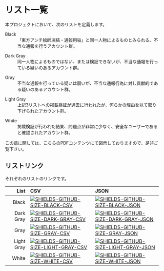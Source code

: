 # リスト一覧

[LOCAL-LISTS]: assets/lists.pdf
[GITHUB-BLACK-CSV]: lists/blacklist.csv
[GITHUB-BLACK-JSON]: lists/blacklist.json
[GITHUB-DARK-GRAY-CSV]: lists/darkgraylist.csv
[GITHUB-DARK-GRAY-JSON]: lists/darkgraylist.json
[GITHUB-GRAY-CSV]: lists/graylist.csv
[GITHUB-GRAY-JSON]: lists/graylist.json
[GITHUB-LIGHT-GRAY-CSV]: lists/lightgraylist.csv
[GITHUB-LIGHT-GRAY-JSON]: lists/lightgraylist.json
[GITHUB-WHITE-CSV]: lists/whitelist.csv
[GITHUB-WHITE-JSON]: lists/whitelist.json
[SHIELDS-GITHUB-SIZE-BLACK-CSV]: https://img.shields.io/github/size/Twitter-FFAC/fight-for-artistic-creativity/lists/blacklist.csv.svg
[SHIELDS-GITHUB-SIZE-BLACK-JSON]: https://img.shields.io/github/size/Twitter-FFAC/fight-for-artistic-creativity/lists/blacklist.json.svg
[SHIELDS-GITHUB-SIZE-DARK-GRAY-CSV]: https://img.shields.io/github/size/Twitter-FFAC/fight-for-artistic-creativity/lists/darkgraylist.csv.svg
[SHIELDS-GITHUB-SIZE-DARK-GRAY-JSON]: https://img.shields.io/github/size/Twitter-FFAC/fight-for-artistic-creativity/lists/darkgraylist.json.svg
[SHIELDS-GITHUB-SIZE-GRAY-CSV]: https://img.shields.io/github/size/Twitter-FFAC/fight-for-artistic-creativity/lists/graylist.csv.svg
[SHIELDS-GITHUB-SIZE-GRAY-JSON]: https://img.shields.io/github/size/Twitter-FFAC/fight-for-artistic-creativity/lists/graylist.json.svg
[SHIELDS-GITHUB-SIZE-LIGHT-GRAY-CSV]: https://img.shields.io/github/size/Twitter-FFAC/fight-for-artistic-creativity/lists/lightgraylist.csv.svg
[SHIELDS-GITHUB-SIZE-LIGHT-GRAY-JSON]: https://img.shields.io/github/size/Twitter-FFAC/fight-for-artistic-creativity/lists/lightgraylist.json.svg
[SHIELDS-GITHUB-SIZE-WHITE-CSV]: https://img.shields.io/github/size/Twitter-FFAC/fight-for-artistic-creativity/lists/whitelist.csv.svg
[SHIELDS-GITHUB-SIZE-WHITE-JSON]: https://img.shields.io/github/size/Twitter-FFAC/fight-for-artistic-creativity/lists/whitelist.json.svg
<!-- end of link references field -->

本プロジェクトにおいて、次のリストを定義します。

<dl>

  <dt>Black</dt>

  <dd>「東方アンチ絵師凍結・通報用垢」と同一人物によるものとみられる、不当な通報を行うアカウント群。</dd>

</dl>

<dl>

  <dt>Dark Gray</dt>

  <dd>同一人物によるものではない、または検証できないが、不当な通報を行っている疑いのあるアカウント群。</dd>

</dl>

<dl>

  <dt>Gray</dt>

  <dd>不当な通報を行っている疑いは弱いが、不当な通報行為に対し貢献的である疑いのあるアカウント群。</dd>

</dl>

<dl>

  <dt>Light Gray</dt>

  <dd>上記3リストへの掲載検証が過去に行われたが、何らかの理由を以て取り下げられたアカウント群。</dd>

</dl>

<dl>

  <dt>White</dt>

  <dd>掲載検証が行われた結果、問題点が非常に少なく、安全なユーザーであると確認されたアカウント群。</dd>

</dl>

この章に関しては、[こちら][LOCAL-LISTS]のPDFコンテンツにて図示しておりますので、是非ご覧下さい。

## リストリンク

それぞれのリストのリンクです。

|       List | CSV                                                            | JSON                                                             |
|-----------:|:---------------------------------------------------------------|:-----------------------------------------------------------------|
|      Black | [![SHIELDS-GITHUB-SIZE-BLACK-CSV]][GITHUB-BLACK-CSV]           | [![SHIELDS-GITHUB-SIZE-BLACK-JSON]][GITHUB-BLACK-JSON]           |
|  Dark Gray | [![SHIELDS-GITHUB-SIZE-DARK-GRAY-CSV]][GITHUB-DARK-GRAY-CSV]   | [![SHIELDS-GITHUB-SIZE-DARK-GRAY-JSON]][GITHUB-DARK-GRAY-JSON]   |
|       Gray | [![SHIELDS-GITHUB-SIZE-GRAY-CSV]][GITHUB-GRAY-CSV]             | [![SHIELDS-GITHUB-SIZE-GRAY-JSON]][GITHUB-GRAY-JSON]             |
| Light Gray | [![SHIELDS-GITHUB-SIZE-LIGHT-GRAY-CSV]][GITHUB-LIGHT-GRAY-CSV] | [![SHIELDS-GITHUB-SIZE-LIGHT-GRAY-JSON]][GITHUB-LIGHT-GRAY-JSON] |
|      White | [![SHIELDS-GITHUB-SIZE-WHITE-CSV]][GITHUB-WHITE-CSV]           | [![SHIELDS-GITHUB-SIZE-WHITE-JSON]][GITHUB-WHITE-JSON]           |